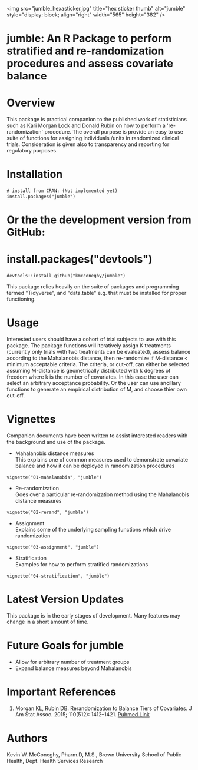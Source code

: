 <img src="jumble_hexasticker.jpg" title="hex sticker thumb" alt="jumble" style="display: block; align="right" width="565" height="382" />

jumble: An R Package to perform stratified and re-randomization procedures and assess covariate balance
===============

# Overview  
This package is practical companion to the published work of statisticians such as Kari Morgan Lock and Donald Rubin on how to perform a 're-randomization' procedure. The overall purpose is provide an easy to use suite of functions for assigning individuals /units in randomized clinical trials. Consideration is given also to transparency and reporting for regulatory purposes.  

# Installation  
```{r, eval=F}
# install from CRAN: (Not implemented yet)
install.packages("jumble")
```
# Or the the development version from GitHub:
# install.packages("devtools")
```{r, eval=F}
devtools::install_github("kmcconeghy/jumble")
```
This package relies heavily on the suite of packages and programming termed "Tidyverse", and "data.table" e.g. that must be installed for proper functioning.  

# Usage  
Interested users should have a cohort of trial subjects to use with this package. The package functions will iteratively assign K treatments (currently only trials with two treatments can be evaluated), assess balance according to the Mahalanobis distance, then re-randomize if M-distance < minimum acceptable criteria. The criteria, or cut-off, can either be selected assuming M-distance is geometrically distributed with k degrees of freedom where k is the number of covariates. In this case the user can select an arbitrary acceptance probability. Or the user can use ancillary functions to generate an empirical distribution of M, and choose thier own cut-off.  

# Vignettes  
Companion documents have been written to assist interested readers with the background and use of the package.  

- Mahalanobis distance measures  
This explains one of common measures used to demonstrate covariate balance and how it can be deployed in randomization procedures  
```{r, eval=F}
vignette("01-mahalanobis", "jumble")
```

- Re-randomization  
Goes over a particular re-randomization method using the Mahalanobis distance measures  
```{r, eval=F}
vignette("02-rerand", "jumble")
```

- Assignment   
Explains some of the underlying sampling functions which drive randomization  
```{r, eval=F}
vignette("03-assignment", "jumble")
```

- Stratification   
Examples for how to perform stratified randomizations  
```{r, eval=F}
vignette("04-stratification", "jumble")
```

# Latest Version Updates  
This package is in the early stages of development. Many features may change in a short amount of time.  

# Future Goals for jumble  
- Allow for arbitrary number of treatment groups
- Expand balance measures beyond Mahalanobis

# Important References   
 1. Morgan KL, Rubin DB. Rerandomization to Balance Tiers of Covariates. J Am Stat Assoc. 2015; 110(512): 1412–1421. [Pubmed Link](https://www.ncbi.nlm.nih.gov/pmc/articles/PMC5042467/)  

# Authors  
Kevin W. McConeghy, Pharm.D, M.S., Brown University School of Public Health, Dept. Health Services Research  
